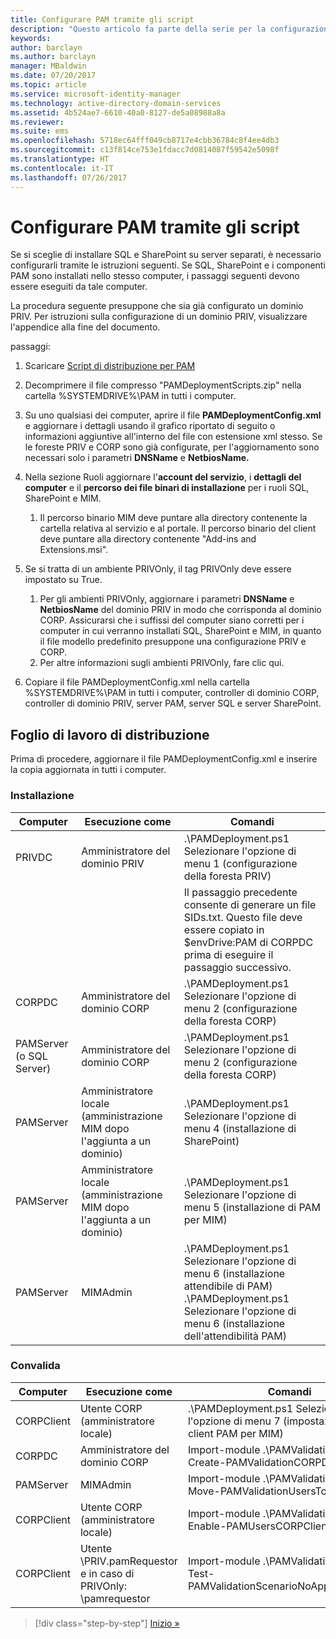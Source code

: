 ```yaml
---
title: Configurare PAM tramite gli script
description: "Questo articolo fa parte della serie per la configurazione di PAM tramite script. Viene illustrata la modifica del file XML che verrà usato dagli script di distribuzione di PAM."
keywords: 
author: barclayn
ms.author: barclayn
manager: MBaldwin
ms.date: 07/20/2017
ms.topic: article
ms.service: microsoft-identity-manager
ms.technology: active-directory-domain-services
ms.assetid: 4b524ae7-6610-40a0-8127-de5a08988a8a
ms.reviewer: 
ms.suite: ems
ms.openlocfilehash: 5718ec64fff049cb8717e4cbb36784c8f4ee4db3
ms.sourcegitcommit: c13f814ce753e1fdacc7d0814087f59542e5098f
ms.translationtype: HT
ms.contentlocale: it-IT
ms.lasthandoff: 07/26/2017
---
```

# <a name="configure-pam-using-scripts"></a>Configurare PAM tramite gli script

Se si sceglie di installare SQL e SharePoint su server separati, è necessario configurarli tramite le istruzioni seguenti. Se SQL, SharePoint e i componenti PAM sono installati nello stesso computer, i passaggi seguenti devono essere eseguiti da tale computer.

La procedura seguente presuppone che sia già configurato un dominio PRIV. Per istruzioni sulla configurazione di un dominio PRIV, visualizzare l'appendice alla fine del documento.

passaggi:

1. Scaricare [Script di distribuzione per PAM](https://www.microsoft.com/download/details.aspx?id=53941)
2. Decomprimere il file compresso "PAMDeploymentScripts.zip" nella cartella %SYSTEMDRIVE%\PAM in tutti i computer.
3. Su uno qualsiasi dei computer, aprire il file **PAMDeploymentConfig.xml** e aggiornare i dettagli usando il grafico riportato di seguito o informazioni aggiuntive all'interno del file con estensione xml stesso. Se le foreste PRIV e CORP sono già configurate, per l'aggiornamento sono necessari solo i parametri **DNSName** e **NetbiosName.**
4. Nella sezione Ruoli aggiornare l'**account del servizio**, i **dettagli del computer** e il **percorso dei file binari di installazione** per i ruoli SQL, SharePoint e MIM.
    1. Il percorso binario MIM deve puntare alla directory contenente la cartella relativa al servizio e al portale. Il percorso binario del client deve puntare alla directory contenente "Add-ins and Extensions.msi".

5. Se si tratta di un ambiente PRIVOnly, il tag PRIVOnly deve essere impostato su True.
    1. Per gli ambienti PRIVOnly, aggiornare i parametri **DNSName** e **NetbiosName** del dominio PRIV in modo che corrisponda al dominio CORP. Assicurarsi che i suffissi del computer siano corretti per i computer in cui verranno installati SQL, SharePoint e MIM, in quanto il file modello predefinito presuppone una configurazione PRIV e CORP.
    2. Per altre informazioni sugli ambienti PRIVOnly, fare clic qui.

6. Copiare il file PAMDeploymentConfig.xml nella cartella %SYSTEMDRIVE%\PAM in tutti i computer, controller di dominio CORP, controller di dominio PRIV, server PAM, server SQL e server SharePoint.


## <a name="deployment-worksheet"></a>Foglio di lavoro di distribuzione

Prima di procedere, aggiornare il file PAMDeploymentConfig.xml e inserire la copia aggiornata in tutti i computer.

### <a name="setup"></a>Installazione

|Computer   | Esecuzione come   |Comandi   |
|---|---|---|
|  PRIVDC |Amministratore del dominio PRIV   | .\PAMDeployment.ps1 Selezionare l'opzione di menu 1 (configurazione della foresta PRIV)   |
|   |   |  Il passaggio precedente consente di generare un file SIDs.txt. Questo file deve essere copiato in $envDrive:PAM di CORPDC prima di eseguire il passaggio successivo. |
| CORPDC  |Amministratore del dominio CORP   | .\PAMDeployment.ps1 Selezionare l'opzione di menu 2 (configurazione della foresta CORP)   |
| PAMServer (o SQL Server)   |Amministratore del dominio CORP   |  .\PAMDeployment.ps1 Selezionare l'opzione di menu 2 (configurazione della foresta CORP)  |
|  PAMServer |  Amministratore locale (amministrazione MIM dopo l'aggiunta a un dominio) |  .\PAMDeployment.ps1 Selezionare l'opzione di menu 4 (installazione di SharePoint)  |
| PAMServer  | Amministratore locale (amministrazione MIM dopo l'aggiunta a un dominio)  | .\PAMDeployment.ps1 Selezionare l'opzione di menu 5 (installazione di PAM per MIM)   |
|  PAMServer |MIMAdmin   | .\PAMDeployment.ps1 Selezionare l'opzione di menu 6 (installazione attendibile di PAM) .\PAMDeployment.ps1 Selezionare l'opzione di menu 6 (installazione dell'attendibilità PAM) |

### <a name="validation"></a>Convalida

|  Computer | Esecuzione come   | Comandi   |
|---|---|---|
| CORPClient  | Utente CORP (amministratore locale)  |   .\PAMDeployment.ps1 Selezionare l'opzione di menu 7 (impostazione del client PAM per MIM)  |
| CORPDC  | Amministratore del dominio CORP   | Import-module .\PAMValidation.psm1 ; Create-PAMValidationCORPDCConfig   |
| PAMServer   | MIMAdmin  | Import-module .\PAMValidation.psm1 ; Move-PAMValidationUsersToPAM  |
| CORPClient  | Utente CORP (amministratore locale)   |   Import-module .\PAMValidation.psm1 ; Enable-PAMUsersCORPClientRemote |
|  CORPClient | <PRIV>Utente \PRIV.pamRequestor e in caso di PRIVOnly: <CORP>\pamrequestor   | Import-module .\PAMValidation.psm1 ; Test-PAMValidationScenarioNoApprovalRequest  |


>[!div class="step-by-step"]
[Inizio »](sp1-step1-configuring-priv-domain.md)
